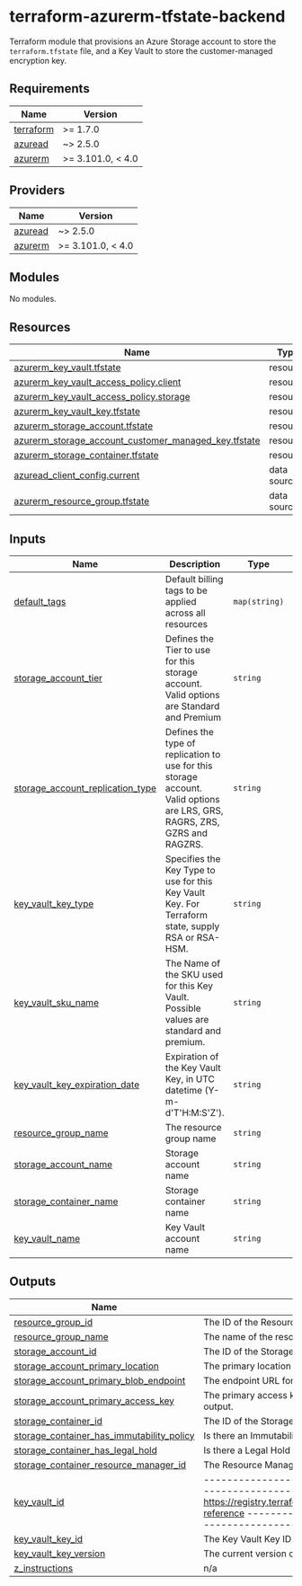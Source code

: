 # terraform-azurerm-tfstate-backend

Terraform module that provisions an Azure Storage account to store the `terraform.tfstate` file, and a Key Vault to store the customer-managed encryption key.

<!-- BEGINNING OF PRE-COMMIT-TERRAFORM DOCS HOOK -->
## Requirements

| Name | Version |
|------|---------|
| <a name="requirement_terraform"></a> [terraform](#requirement\_terraform) | >= 1.7.0 |
| <a name="requirement_azuread"></a> [azuread](#requirement\_azuread) | ~> 2.5.0 |
| <a name="requirement_azurerm"></a> [azurerm](#requirement\_azurerm) | >= 3.101.0, < 4.0 |

## Providers

| Name | Version |
|------|---------|
| <a name="provider_azuread"></a> [azuread](#provider\_azuread) | ~> 2.5.0 |
| <a name="provider_azurerm"></a> [azurerm](#provider\_azurerm) | >= 3.101.0, < 4.0 |

## Modules

No modules.

## Resources

| Name | Type |
|------|------|
| [azurerm_key_vault.tfstate](https://registry.terraform.io/providers/hashicorp/azurerm/latest/docs/resources/key_vault) | resource |
| [azurerm_key_vault_access_policy.client](https://registry.terraform.io/providers/hashicorp/azurerm/latest/docs/resources/key_vault_access_policy) | resource |
| [azurerm_key_vault_access_policy.storage](https://registry.terraform.io/providers/hashicorp/azurerm/latest/docs/resources/key_vault_access_policy) | resource |
| [azurerm_key_vault_key.tfstate](https://registry.terraform.io/providers/hashicorp/azurerm/latest/docs/resources/key_vault_key) | resource |
| [azurerm_storage_account.tfstate](https://registry.terraform.io/providers/hashicorp/azurerm/latest/docs/resources/storage_account) | resource |
| [azurerm_storage_account_customer_managed_key.tfstate](https://registry.terraform.io/providers/hashicorp/azurerm/latest/docs/resources/storage_account_customer_managed_key) | resource |
| [azurerm_storage_container.tfstate](https://registry.terraform.io/providers/hashicorp/azurerm/latest/docs/resources/storage_container) | resource |
| [azuread_client_config.current](https://registry.terraform.io/providers/hashicorp/azuread/latest/docs/data-sources/client_config) | data source |
| [azurerm_resource_group.tfstate](https://registry.terraform.io/providers/hashicorp/azurerm/latest/docs/data-sources/resource_group) | data source |

## Inputs

| Name | Description | Type | Default | Required |
|------|-------------|------|---------|:--------:|
| <a name="input_default_tags"></a> [default\_tags](#input\_default\_tags) | Default billing tags to be applied across all resources | `map(string)` | `{}` | no |
| <a name="input_storage_account_tier"></a> [storage\_account\_tier](#input\_storage\_account\_tier) | Defines the Tier to use for this storage account. Valid options are Standard and Premium | `string` | `"Standard"` | no |
| <a name="input_storage_account_replication_type"></a> [storage\_account\_replication\_type](#input\_storage\_account\_replication\_type) | Defines the type of replication to use for this storage account. Valid options are LRS, GRS, RAGRS, ZRS, GZRS and RAGZRS. | `string` | `"GRS"` | no |
| <a name="input_key_vault_key_type"></a> [key\_vault\_key\_type](#input\_key\_vault\_key\_type) | Specifies the Key Type to use for this Key Vault Key. For Terraform state, supply RSA or RSA-HSM. | `string` | `"RSA"` | no |
| <a name="input_key_vault_sku_name"></a> [key\_vault\_sku\_name](#input\_key\_vault\_sku\_name) | The Name of the SKU used for this Key Vault. Possible values are standard and premium. | `string` | `"standard"` | no |
| <a name="input_key_vault_key_expiration_date"></a> [key\_vault\_key\_expiration\_date](#input\_key\_vault\_key\_expiration\_date) | Expiration of the Key Vault Key, in UTC datetime (Y-m-d'T'H:M:S'Z'). | `string` | `null` | no |
| <a name="input_resource_group_name"></a> [resource\_group\_name](#input\_resource\_group\_name) | The resource group name | `string` | `""` | no |
| <a name="input_storage_account_name"></a> [storage\_account\_name](#input\_storage\_account\_name) | Storage account name | `string` | `""` | no |
| <a name="input_storage_container_name"></a> [storage\_container\_name](#input\_storage\_container\_name) | Storage container name | `string` | `""` | no |
| <a name="input_key_vault_name"></a> [key\_vault\_name](#input\_key\_vault\_name) | Key Vault account name | `string` | `""` | no |

## Outputs

| Name | Description |
|------|-------------|
| <a name="output_resource_group_id"></a> [resource\_group\_id](#output\_resource\_group\_id) | The ID of the Resource Group. |
| <a name="output_resource_group_name"></a> [resource\_group\_name](#output\_resource\_group\_name) | The name of the resource group |
| <a name="output_storage_account_id"></a> [storage\_account\_id](#output\_storage\_account\_id) | The ID of the Storage Account |
| <a name="output_storage_account_primary_location"></a> [storage\_account\_primary\_location](#output\_storage\_account\_primary\_location) | The primary location of the storage account. |
| <a name="output_storage_account_primary_blob_endpoint"></a> [storage\_account\_primary\_blob\_endpoint](#output\_storage\_account\_primary\_blob\_endpoint) | The endpoint URL for blob storage in the primary location. |
| <a name="output_storage_account_primary_access_key"></a> [storage\_account\_primary\_access\_key](#output\_storage\_account\_primary\_access\_key) | The primary access key for the storage account. This value is sensitive and masked from Terraform output. |
| <a name="output_storage_container_id"></a> [storage\_container\_id](#output\_storage\_container\_id) | The ID of the Storage Container. |
| <a name="output_storage_container_has_immutability_policy"></a> [storage\_container\_has\_immutability\_policy](#output\_storage\_container\_has\_immutability\_policy) | Is there an Immutability Policy configured on this Storage Container? |
| <a name="output_storage_container_has_legal_hold"></a> [storage\_container\_has\_legal\_hold](#output\_storage\_container\_has\_legal\_hold) | Is there a Legal Hold configured on this Storage Container? |
| <a name="output_storage_container_resource_manager_id"></a> [storage\_container\_resource\_manager\_id](#output\_storage\_container\_resource\_manager\_id) | The Resource Manager ID of this Storage Container. |
| <a name="output_key_vault_id"></a> [key\_vault\_id](#output\_key\_vault\_id) | --------------------------------------------------------------------------------------------------------------------- Key Vault Attributes https://registry.terraform.io/providers/hashicorp/azurerm/latest/docs/resources/key_vault_key#attributes-reference --------------------------------------------------------------------------------------------------------------------- ## The Key Vault ### |
| <a name="output_key_vault_key_id"></a> [key\_vault\_key\_id](#output\_key\_vault\_key\_id) | The Key Vault Key ID |
| <a name="output_key_vault_key_version"></a> [key\_vault\_key\_version](#output\_key\_vault\_key\_version) | The current version of the Key Vault Key. |
| <a name="output_z_instructions"></a> [z\_instructions](#output\_z\_instructions) | n/a |
<!-- END OF PRE-COMMIT-TERRAFORM DOCS HOOK -->
